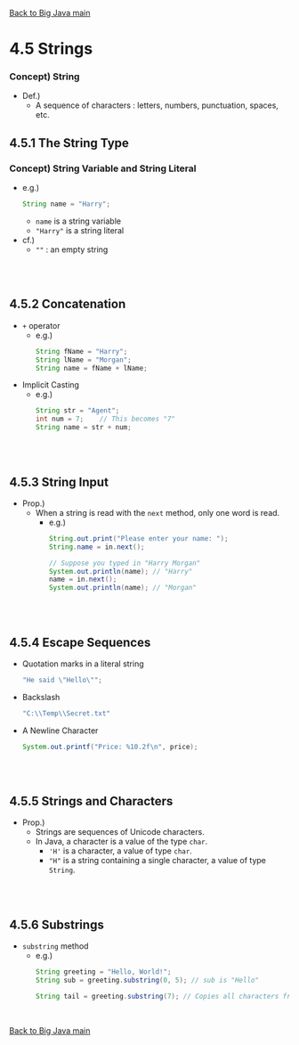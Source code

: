 [Back to Big Java main](../../../main.md)

# 4.5 Strings
### Concept) String
- Def.)
  - A sequence of characters : letters, numbers, punctuation, spaces, etc.

## 4.5.1 The String Type
### Concept) String Variable and String Literal
- e.g.)
  ```java
  String name = "Harry";
  ```
  - ```name``` is a string variable
  - ```"Harry"``` is a string literal
- cf.)
  - ```""``` : an empty string

<br><br>

## 4.5.2 Concatenation
- ```+``` operator
  - e.g.)
    ```java
    String fName = "Harry";
    String lName = "Morgan";
    String name = fName + lName;
    ```
- Implicit Casting
  - e.g.)
    ```java
    String str = "Agent";
    int num = 7;    // This becomes "7"
    String name = str + num;
    ```

<br><br>

## 4.5.3 String Input
- Prop.)
  - When a string is read with the ```next``` method, only one word is read. 
    - e.g.)
      ```java
      String.out.print("Please enter your name: ");
      String.name = in.next();

      // Suppose you typed in "Harry Morgan"
      System.out.println(name); // "Harry"
      name = in.next();
      System.out.println(name); // "Morgan"
      ```

<br><br>

## 4.5.4 Escape Sequences
- Quotation marks in a literal string
  ```java
  "He said \"Hello\"";
  ```
- Backslash
  ```java
  "C:\\Temp\\Secret.txt"
  ```
- A Newline Character
  ```java
  System.out.printf("Price: %10.2f\n", price);
  ```

<br><br>

## 4.5.5 Strings and Characters
- Prop.)
  - Strings are sequences of Unicode characters.
  -  In Java, a character is a value of the type ```char```.
     - ```'H'``` is a character, a value of type ```char```. 
     - ```"H"``` is a string containing a single character, a value of type ```String```.

<br><br>

## 4.5.6 Substrings
- ```substring``` method
  - e.g.)
    ```java
    String greeting = "Hello, World!";
    String sub = greeting.substring(0, 5); // sub is "Hello" 

    String tail = greeting.substring(7); // Copies all characters from position 7 on
    ```





<br>

[Back to Big Java main](../../../main.md)